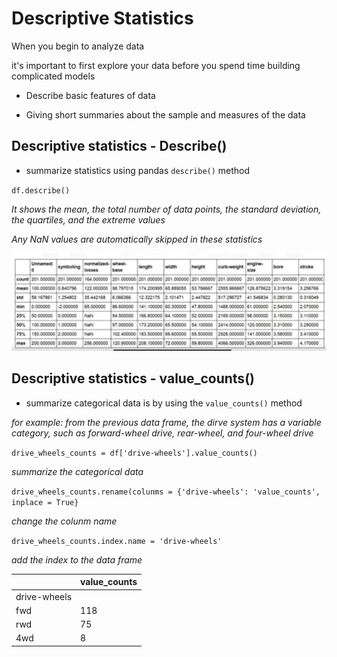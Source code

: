 # Descriptive Statistics

When you begin to analyze data

it's important to first explore your data before you spend time building complicated models

* Describe basic features of data

* Giving short summaries about the sample and measures of the data

## Descriptive statistics - Describe()

* summarize statistics using pandas `describe()` method

`df.describe()`

*It shows the mean, the total number of data points, the standard deviation, the quartiles, and the extreme values*

*Any NaN values are automatically skipped in these statistics*

![alt text](https://github.com/xzyang123/Data-Analysis-with-Python/blob/master/week3/images/describe%20().png?raw=true)

## Descriptive statistics - value_counts()

* summarize categorical data is by using the `value_counts()` method

*for example: from the previous data frame, the dirve system has a variable category, such as forward-wheel drive, rear-wheel, and four-wheel drive*

`drive_wheels_counts = df['drive-wheels'].value_counts()`

*summarize the categorical data*

`drive_wheels_counts.rename(colunms = {'drive-wheels': 'value_counts', inplace = True}`

*change the colunm name*

`drive_wheels_counts.index.name = 'drive-wheels'`

*add the index to the data frame*

&nbsp; | value_counts
--- | ---
drive-wheels | &nbsp;
fwd | 118
rwd | 75
4wd | 8

